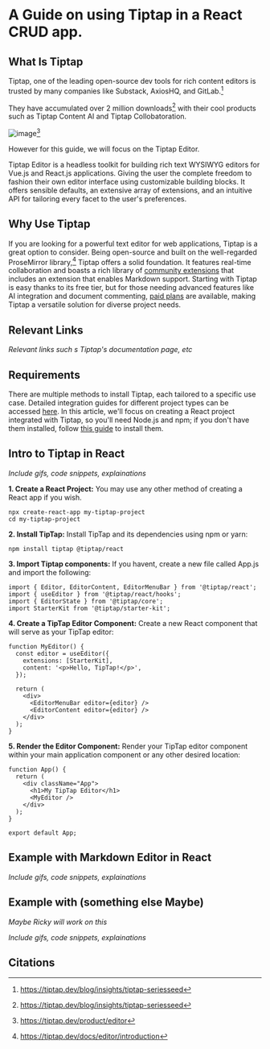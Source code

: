 # A Guide on using Tiptap in a React CRUD app.

## What Is Tiptap

Tiptap, one of the leading open-source dev tools for rich content editors is trusted by many companies like Substack, AxiosHQ, and GitLab.[^1]

They have accumulated over 2 million downloads[^1] with their cool products such as Tiptap Content AI and Tiptap Collobatoration. 


![image](https://github.com/AshkanAleshams/learning-software-engineering.github.io/assets/90326959/a032584f-7d0b-4232-9d76-ee965e972f2b)[^2]


However for this guide, we will focus on the Tiptap Editor.

Tiptap Editor is a headless toolkit for building rich text WYSIWYG editors for Vue.js and React.js applications. Giving the user the complete freedom to fashion their own editor interface using customizable building blocks. 
It offers sensible defaults, an extensive array of extensions, and an intuitive API for tailoring every facet to the user's preferences.



## Why Use Tiptap

If you are looking for a powerful text editor for web applications, Tiptap is a great option to consider. Being open-source and built on the well-regarded ProseMirror library,[^3] Tiptap offers a solid foundation. It features real-time collaboration and boasts a rich library of [community extensions](https://github.com/ueberdosis/awesome-tiptap#community-extensions) that includes an extension that enables Markdown support. Starting with Tiptap is easy thanks to its free tier, but for those needing advanced features like AI integration and document commenting, [paid plans](https://tiptap.dev/pricing) are available, making Tiptap a versatile solution for diverse project needs.

## Relevant Links
_Relevant links such s Tiptap's documentation page, etc_

## Requirements

There are multiple methods to install Tiptap, each tailored to a specific use case. Detailed integration guides for different project types can be accessed [here](https://tiptap.dev/docs/editor/installation). In this article, we'll focus on creating a React project integrated with Tiptap, so you'll need Node.js and npm; if you don't have them installed, follow [this guide](https://docs.npmjs.com/downloading-and-installing-node-js-and-npm) to install them.

## Intro to Tiptap in React

_Include gifs, code snippets, explainations_

**1. Create a React Project:**
You may use any other method of creating a React app if you wish.
``` 
npx create-react-app my-tiptap-project
cd my-tiptap-project
```

**2. Install TipTap:**
Install TipTap and its dependencies using npm or yarn:
```
npm install tiptap @tiptap/react
```

**3. Import Tiptap components:**
If you havent, create a new file called App.js and import the following:
```
import { Editor, EditorContent, EditorMenuBar } from '@tiptap/react';
import { useEditor } from '@tiptap/react/hooks';
import { EditorState } from '@tiptap/core';
import StarterKit from '@tiptap/starter-kit';
```

**4. Create a TipTap Editor Component:**
Create a new React component that will serve as your TipTap editor:
```
function MyEditor() {
  const editor = useEditor({
    extensions: [StarterKit],
    content: '<p>Hello, TipTap!</p>',
  });

  return (
    <div>
      <EditorMenuBar editor={editor} />
      <EditorContent editor={editor} />
    </div>
  );
}
```

**5. Render the Editor Component:**
Render your TipTap editor component within your main application component or any other desired location:
```
function App() {
  return (
    <div className="App">
      <h1>My TipTap Editor</h1>
      <MyEditor />
    </div>
  );
}

export default App;
```

## Example with Markdown Editor in React
_Include gifs, code snippets, explainations_


## Example with (something else Maybe)
_Maybe Ricky will work on this_

_Include gifs, code snippets, explainations_

## Citations

[^1]: https://tiptap.dev/blog/insights/tiptap-seriesseed
[^2]: https://tiptap.dev/product/editor
[^3]: https://tiptap.dev/docs/editor/introduction
